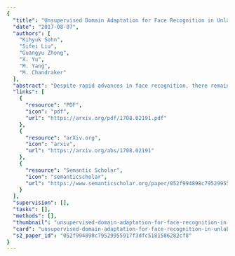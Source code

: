```yaml
---
{
  "title": "Unsupervised Domain Adaptation for Face Recognition in Unlabeled Videos",
  "date": "2017-08-07",
  "authors": [
    "Kihyuk Sohn",
    "Sifei Liu",
    "Guangyu Zhong",
    "X. Yu",
    "M. Yang",
    "M. Chandraker"
  ],
  "abstract": "Despite rapid advances in face recognition, there remains a clear gap between the performance of still image-based face recognition and video-based face recognition, due to the vast difference in visual quality between the domains and the difficulty of curating diverse large-scale video datasets. This paper addresses both of those challenges, through an image to video feature-level domain adaptation approach, to learn discriminative video frame representations. The framework utilizes large-scale unlabeled video data to reduce the gap between different domains while transferring discriminative knowledge from large-scale labeled still images. Given a face recognition network that is pretrained in the image domain, the adaptation is achieved by (i) distilling knowledge from the network to a video adaptation network through feature matching, (ii) performing feature restoration through synthetic data augmentation and (iii) learning a domain-invariant feature through a domain adversarial discriminator. We further improve performance through a discriminator-guided feature fusion that boosts high-quality frames while eliminating those degraded by video domain-specific factors. Experiments on the YouTube Faces and IJB-A datasets demonstrate that each module contributes to our feature-level domain adaptation framework and substantially improves video face recognition performance to achieve state-of-the-art accuracy. We demonstrate qualitatively that the network learns to suppress diverse artifacts in videos such as pose, illumination or occlusion without being explicitly trained for them.",
  "links": [
    {
      "resource": "PDF",
      "icon": "pdf",
      "url": "https://arxiv.org/pdf/1708.02191.pdf"
    },
    {
      "resource": "arXiv.org",
      "icon": "arxiv",
      "url": "https://arxiv.org/abs/1708.02191"
    },
    {
      "resource": "Semantic Scholar",
      "icon": "semanticscholar",
      "url": "https://www.semanticscholar.org/paper/052f994898c79529955917f3dfc5181586282cf8"
    }
  ],
  "supervision": [],
  "tasks": [],
  "methods": [],
  "thumbnail": "unsupervised-domain-adaptation-for-face-recognition-in-unlabeled-videos-thumb.jpg",
  "card": "unsupervised-domain-adaptation-for-face-recognition-in-unlabeled-videos-card.jpg",
  "s2_paper_id": "052f994898c79529955917f3dfc5181586282cf8"
}
---
```


